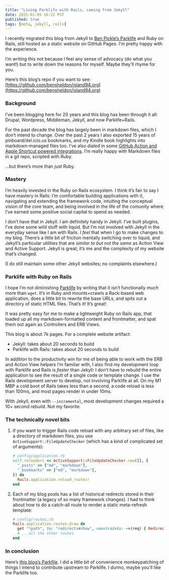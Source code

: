 ```yaml
---
title: "Living Parklife with Rails, coming from Jekyll"
date: 2025-01-05 16:12 PST
published: true
tags: [meta, jekyll, rails]
---
```


I recently migrated this blog from Jekyll to [Ben Pickle’s Parklife](https://parklife.dev/) and Ruby on Rails, still hosted as a static website on GitHub Pages. I’m pretty happy with the experience.

I’m writing this not because I feel any sense of advocacy (do what you want!) but to write down the reasons for myself. Maybe they’ll rhyme for you.

Here’s this blog’s repo if you want to see: [https://github.com/bensheldon/island94.org](https://github.com/bensheldon/island94.org)

### Background

I’ve been blogging here for 20 years and this blog has been through it all: Drupal, Wordpress, Middleman, Jekyll, and now Parklife+Rails. 

For the past decade the blog has largely been in markdown files, which I don’t intend to change. Over the past 2 years I also exported 15 years of pinboard/del.icio.us bookmarks, and my Kindle book highlights into markdown-managed files too. I’ve also dialed in some [GitHub Action and Apple Shortcut powered integrations](https://island94.org/2024/1/trigger-github-actions-workflows-from-apple-shortcuts). I’m really happy with Markdown files in a git repo, scripted with Ruby. 

…but there’s more than _just_ Ruby.
### Mastery

I’m heavily invested in the Ruby on Rails ecosystem. I think it’s fair to say I have mastery in Rails: I’m comfortable building applications with it, navigating and extending the framework code, intuiting the conceptual vision of the core team, and being involved in the life of the comunity where I’ve earned some positive social capital to spend as needed.

I don’t have that in Jekyll. I am definitely handy in Jekyll. I’ve built plugins, I’ve done some wild stuff with liquid. But I’m not involved with Jekyll in the everyday sense like I am with Rails. I *feel* that when I go to make changes to my blog. There’s a little bit of friction mentally switching over to liquid, and Jekyll’s particular utilities that are *similar to but not the same* as Action View and Active Support. Jekyll is great; it’s me and the complexity of my website that’s changed.

(I do still maintain some other Jekyll websites; no complaints elsewhere.)

### Parklife with Ruby on Rails

I hope I’m not diminishing [Parklife](https://parklife.dev/) by writing that it isn’t functionally _much_ more  than `wget`. It’s in Ruby and mounts+crawls a Rack-based web application, does a little bit to rewrite the base URLs, and spits out a directory of static HTML files. That’s it! It’s great!

It was pretty easy for me to make a lightweight Ruby on Rails app, that loaded up all my markdown-formatted content and frontmatter, and spat them out again as Controllers and ERB Views.

This blog is about 7k pages. For a complete website artifact:

- Jekyll: takes about 20 seconds to build
- Parklife with Rails: takes about 20 seconds to build

In addition to the productivity win for me of being able to work with the ERB and Action View helpers I’m familiar with, I also find my development loop with Parklife and Rails is _faster_ than Jekyll: I don’t have to rebuild the entire application to see the result of a single code or template change. I use the Rails development server to develop, not involving Parklife at all. On my M1 MBP a cold boot of Rails takes less than a second, a code reload is less than 100ms, and most pages render in under 10ms. 

With Jekyll, even with `--incremental`, most development changes required a 10+ second rebuild. Not my favorite.

### The technically novel bits

1. if you want to trigger Rails code reload with any arbitrary set of files, like a directory of markdown files, you use `ActiveSupport::FileUpdateChecker` (which has a kind of complicated set of arguments):
   
   ```ruby
   # config/application.rb
   self.reloaders << ActiveSupport::FileUpdateChecker.new([], {
     "_posts" => ["md", "markdown"],
     "_bookmarks" => ["md", "markdown"],
   }) do
     Rails.application.reload_routes!
   end
   ```
   
2. Each of my blog posts has a list of historical redirects stored in their frontmatter (a legacy of so many framework changes). I had to think about how to do a catch-all route to render a static meta-refresh template:

   ```ruby
   # config/routes.rb
   Rails.application.routes.draw do
     get "*path", to: "redirects#show", constraints: ->(req) { Redirect.all.key? req.path.sub(%r{\A/}, "").sub(%r{/\z}, "") }
     # ...all the other routes
   end
   ```

### In conclusion

Here’s [this blog’s Parkfile](https://github.com/bensheldon/island94.org/blob/main/Parkfile). I did a little bit of convenience monkeypatching of things I intend to contribute upstream to Parklife. I dunno, maybe you’ll like the Parklife too.
